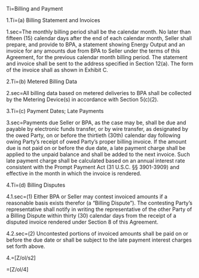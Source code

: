 Ti=Billing and Payment

1.Ti=(a) Billing Statement and Invoices

1.sec=The monthly billing period shall be the calendar month. No later than fifteen (15) calendar days after the end of each calendar month, Seller shall prepare, and provide to BPA, a statement showing Energy Output and an invoice for any amounts due from BPA to Seller under the terms of this Agreement, for the previous calendar month billing period. The statement and invoice shall be sent to the address specified in Section 12(a). The form of the invoice shall as shown in Exhibit C.

2.Ti=(b) Metered Billing Data

2.sec=All billing data based on metered deliveries to BPA shall be collected by the Metering Device(s) in accordance with Section 5(c)(2).

3.Ti=(c) Payment Dates; Late Payments

3.sec=Payments due Seller or BPA, as the case may be, shall be due and payable by electronic funds transfer, or by wire transfer, as designated by the owed Party, on or before the thirtieth (30th) calendar day following owing Party’s receipt of owed Party’s proper billing invoice. If the amount due is not paid on or before the due date, a late payment charge shall be applied to the unpaid balance and shall be added to the next invoice. Such late payment charge shall be calculated based on an annual interest rate consistent with the Prompt Payment Act (31 U.S.C. §§ 3901-3909) and effective in the month in which the invoice is rendered.

4.Ti=(d) Billing Disputes

4.1.sec=(1) Either BPA or Seller may contest invoiced amounts if a reasonable basis exists therefor (a “Billing Dispute”). The contesting Party’s representative shall notify in writing the representative of the other Party of a Billing Dispute within thirty (30) calendar days from the receipt of a disputed invoice rendered under Section 8 of this Agreement.

4.2.sec=(2) Uncontested portions of invoiced amounts shall be paid on or before the due date or shall be subject to the late payment interest charges set forth above.

4.=[Z/ol/s2]

=[Z/ol/4]
